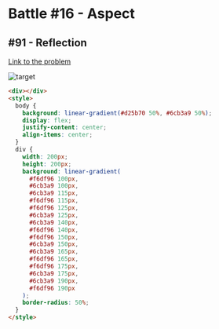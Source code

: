 # Battle #16 - Aspect

## #91 - Reflection

[Link to the problem](https://cssbattle.dev/play/91)

![target](https://cssbattle.dev/targets/91.png)

```html
<div></div>
<style>
  body {
    background: linear-gradient(#d25b70 50%, #6cb3a9 50%);
    display: flex;
    justify-content: center;
    align-items: center;
  }
  div {
    width: 200px;
    height: 200px;
    background: linear-gradient(
      #f6df96 100px,
      #6cb3a9 100px,
      #6cb3a9 115px,
      #f6df96 115px,
      #f6df96 125px,
      #6cb3a9 125px,
      #6cb3a9 140px,
      #f6df96 140px,
      #f6df96 150px,
      #6cb3a9 150px,
      #6cb3a9 165px,
      #f6df96 165px,
      #f6df96 175px,
      #6cb3a9 175px,
      #6cb3a9 190px,
      #f6df96 190px
    );
    border-radius: 50%;
  }
</style>
```
